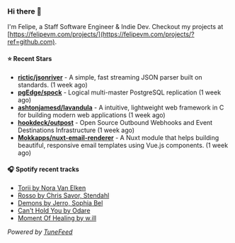 ### Hi there 👋

I'm Felipe, a Staff Software Engineer & Indie Dev. Checkout my projects at [https://felipevm.com/projects/](https://felipevm.com/projects/?ref=github.com).

#### ⭐ Recent Stars
- **[rictic/jsonriver](https://github.com/rictic/jsonriver)** - A simple, fast streaming JSON parser built on standards. (1 week ago)
- **[pgEdge/spock](https://github.com/pgEdge/spock)** - Logical multi-master PostgreSQL replication (1 week ago)
- **[ashtonjamesd/lavandula](https://github.com/ashtonjamesd/lavandula)** - A intuitive, lightweight web framework in C for building modern web applications (1 week ago)
- **[hookdeck/outpost](https://github.com/hookdeck/outpost)** - Open Source Outbound Webhooks and Event Destinations Infrastructure (1 week ago)
- **[Mokkapps/nuxt-email-renderer](https://github.com/Mokkapps/nuxt-email-renderer)** - A Nuxt module that helps building beautiful, responsive email templates using Vue.js components. (1 week ago)

#### 🎧 Spotify recent tracks
- [Torii by Nora Van Elken](https://open.spotify.com/track/5ZAg8FYCmtpcY7lBFPcak3)
- [Rosso by Chris Savor, Stendahl](https://open.spotify.com/track/3P4kOSAVk0aUH7fVVlMS2D)
- [Demons by Jerro, Sophia Bel](https://open.spotify.com/track/24ek143fI5CVTih3X03tpO)
- [Can&#39;t Hold You by Odare](https://open.spotify.com/track/4psCZB4Abc4Lf1bFed3krg)
- [Moment Of Healing by w.ill](https://open.spotify.com/track/5QryxQfX9D6ARLlVdbrQo2)

_Powered by [TuneFeed](https://tunefeed.app?ref=github.com)_
